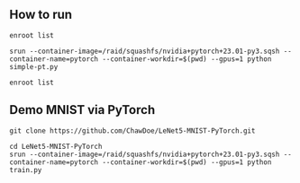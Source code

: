 ## How to run

```Shell
enroot list
```
```Shell
srun --container-image=/raid/squashfs/nvidia+pytorch+23.01-py3.sqsh --container-name=pytorch --container-workdir=$(pwd) --gpus=1 python simple-pt.py
```
```Shell
enroot list
```

## Demo MNIST via PyTorch
```Shell
git clone https://github.com/ChawDoe/LeNet5-MNIST-PyTorch.git

cd LeNet5-MNIST-PyTorch
srun --container-image=/raid/squashfs/nvidia+pytorch+23.01-py3.sqsh --container-name=pytorch --container-workdir=$(pwd) --gpus=1 python train.py
```

